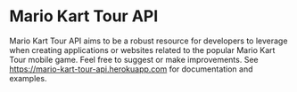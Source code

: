 # Mario Kart Tour API

Mario Kart Tour API aims to be a robust resource for developers to leverage when creating applications or websites related to the popular Mario Kart Tour mobile game.  Feel free to suggest or make improvements.  See https://mario-kart-tour-api.herokuapp.com for documentation and examples.